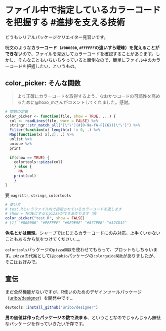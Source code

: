 # ファイル中で指定しているカラーコードを把握する #進捗を支える技術

どうもシリアルパッケージクリエイター見習いです。

呪文のような**カラーコード（`#000000`, `#FFFFFF`の違いすら曖昧）を覚えることができない**ので、ファイルを見返してカラーコードを確認することがあります。しかし、そんなこともいちいちやっていると面倒なので、簡単にファイル中のカラーコードを把握したい、というもの。

## color_picker: そんな関数

> より正確にカラーコードを取得するよう、なおかつコードの可読性を高めるために@hoxo_mさんがコメントしてくれました。感謝。

```r
# 関数の定義
color_picker <- function(file, show = TRUE, ...) {
  col <- readLines(file, warn = FALSE) %>%
  stringr::str_match_all("[\"\'](#[0-9a-fA-F]{6})[\"\']") %>% 
  Filter(function(x) length(x) != 0, .) %>%
  Map(function(x) x[,2], .) %>% 
  unlist %>%
  unique %>%
  print
  
  if(show == TRUE) {
    colortools::pizza(col)
    } else {
      NA
    print(col)
    }
}
```

要 `magrittr`, `stringr`, `colortools`

```r
# 使い方
# test.Rというファイル内で指定されているカラーコードを返します
# show = TRUEにするとpizzaができあがります（笑
color_picker("test.R", show = FALSE)
# [1] "#000000" "#FFFFFF" "#9E9E9E" "#87CEEB" "#32CD32"
```

**色名とかは無理**。シャープではじまるカラーコードにのみ対応。上手くいかないこともあるから気をつけてください...。

`colortools`パッケージの`pizza関数`を使わせてもらって、プロットもしちゃいます。pizzaの代案としては`popbio`パッケージの`colorguide関数`がありましたが、そこはお好みで。

## 宣伝

まだ全然機能がないですが、R使いのためのデザインツールパッケージ（[uribo/designer](https://github.com/uribo/designer)）を開発中です...

```r
devtools::install_github("uribo/designer")
```

**男の価値は作ったパッケージの数で決まる**、ということなのでじゃんじゃん~~無駄な~~パッケージを作っていきたい所存です。